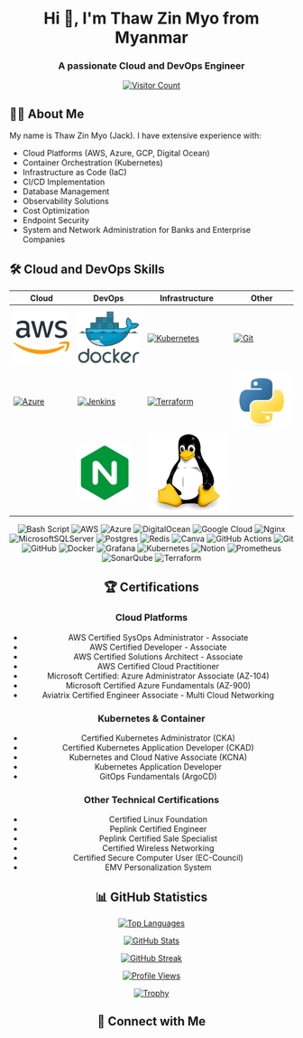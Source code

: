 <div align="center">
  
# Hi 👋, I'm Thaw Zin Myo from Myanmar
### A passionate Cloud and DevOps Engineer

[![Visitor Count](https://profile-counter.glitch.me/thawzinmyo/count.svg)](https://github.com/thawzinmyo)

</div>

## 👨‍💻 About Me

My name is Thaw Zin Myo (Jack). I have extensive experience with:
- Cloud Platforms (AWS, Azure, GCP, Digital Ocean)
- Container Orchestration (Kubernetes)
- Infrastructure as Code (IaC)
- CI/CD Implementation
- Database Management
- Observability Solutions
- Cost Optimization
- Endpoint Security
- System and Network Administration for Banks and Enterprise Companies

## 🛠️ Cloud and DevOps Skills

<div align="center">

| Cloud | DevOps | Infrastructure | Other |
|-------|--------|---------------|--------|
| [![AWS](https://raw.githubusercontent.com/devicons/devicon/master/icons/amazonwebservices/amazonwebservices-original-wordmark.svg)](https://aws.amazon.com) | [![Docker](https://raw.githubusercontent.com/devicons/devicon/master/icons/docker/docker-original-wordmark.svg)](https://www.docker.com/) | [![Kubernetes](https://www.vectorlogo.zone/logos/kubernetes/kubernetes-icon.svg)](https://kubernetes.io) | [![Git](https://www.vectorlogo.zone/logos/git-scm/git-scm-icon.svg)](https://git-scm.com/) |
| [![Azure](https://www.vectorlogo.zone/logos/microsoft_azure/microsoft_azure-icon.svg)](https://azure.microsoft.com/) | [![Jenkins](https://www.vectorlogo.zone/logos/jenkins/jenkins-icon.svg)](https://www.jenkins.io) | [![Terraform](https://img.icons8.com/color/50/000000/terraform.png)](https://www.terraform.io) | [![Python](https://raw.githubusercontent.com/devicons/devicon/master/icons/python/python-original.svg)](https://www.python.org) |
| | [![Nginx](https://raw.githubusercontent.com/devicons/devicon/master/icons/nginx/nginx-original.svg)](https://www.nginx.com) | [![Linux](https://raw.githubusercontent.com/devicons/devicon/master/icons/linux/linux-original.svg)](https://www.linux.org/) | |


![Bash Script](https://img.shields.io/badge/bash_script-%23121011.svg?style=for-the-badge&logo=gnu-bash&logoColor=white) ![AWS](https://img.shields.io/badge/AWS-%23FF9900.svg?style=for-the-badge&logo=amazon-aws&logoColor=white) ![Azure](https://img.shields.io/badge/azure-%230072C6.svg?style=for-the-badge&logo=microsoftazure&logoColor=white) ![DigitalOcean](https://img.shields.io/badge/DigitalOcean-%230167ff.svg?style=for-the-badge&logo=digitalOcean&logoColor=white) ![Google Cloud](https://img.shields.io/badge/GoogleCloud-%234285F4.svg?style=for-the-badge&logo=google-cloud&logoColor=white) ![Nginx](https://img.shields.io/badge/nginx-%23009639.svg?style=for-the-badge&logo=nginx&logoColor=white) ![MicrosoftSQLServer](https://img.shields.io/badge/Microsoft%20SQL%20Server-CC2927?style=for-the-badge&logo=microsoft%20sql%20server&logoColor=white) ![Postgres](https://img.shields.io/badge/postgres-%23316192.svg?style=for-the-badge&logo=postgresql&logoColor=white) ![Redis](https://img.shields.io/badge/redis-%23DD0031.svg?style=for-the-badge&logo=redis&logoColor=white) ![Canva](https://img.shields.io/badge/Canva-%2300C4CC.svg?style=for-the-badge&logo=Canva&logoColor=white) ![GitHub Actions](https://img.shields.io/badge/github%20actions-%232671E5.svg?style=for-the-badge&logo=githubactions&logoColor=white) ![Git](https://img.shields.io/badge/git-%23F05033.svg?style=for-the-badge&logo=git&logoColor=white) ![GitHub](https://img.shields.io/badge/github-%23121011.svg?style=for-the-badge&logo=github&logoColor=white) ![Docker](https://img.shields.io/badge/docker-%230db7ed.svg?style=for-the-badge&logo=docker&logoColor=white) ![Grafana](https://img.shields.io/badge/grafana-%23F46800.svg?style=for-the-badge&logo=grafana&logoColor=white) ![Kubernetes](https://img.shields.io/badge/kubernetes-%23326ce5.svg?style=for-the-badge&logo=kubernetes&logoColor=white) ![Notion](https://img.shields.io/badge/Notion-%23000000.svg?style=for-the-badge&logo=notion&logoColor=white) ![Prometheus](https://img.shields.io/badge/Prometheus-E6522C?style=for-the-badge&logo=Prometheus&logoColor=white) ![SonarQube](https://img.shields.io/badge/SonarQube-black?style=for-the-badge&logo=sonarqube&logoColor=4E9BCD) ![Terraform](https://img.shields.io/badge/terraform-%235835CC.svg?style=for-the-badge&logo=terraform&logoColor=white)

## 🏆 Certifications

### Cloud Platforms
- AWS Certified SysOps Administrator - Associate
- AWS Certified Developer - Associate
- AWS Certified Solutions Architect - Associate
- AWS Certified Cloud Practitioner
- Microsoft Certified: Azure Administrator Associate (AZ-104)
- Microsoft Certified Azure Fundamentals (AZ-900)
- Aviatrix Certified Engineer Associate - Multi Cloud Networking

### Kubernetes & Container
- Certified Kubernetes Administrator (CKA)
- Certified Kubernetes Application Developer (CKAD)
- Kubernetes and Cloud Native Associate (KCNA)
- Kubernetes Application Developer
- GitOps Fundamentals (ArgoCD)

### Other Technical Certifications
- Certified Linux Foundation
- Peplink Certified Engineer
- Peplink Certified Sale Specialist
- Certified Wireless Networking
- Certified Secure Computer User (EC-Council)
- EMV Personalization System

## 📊 GitHub Statistics

<div align="center">

[![Top Languages](https://github-readme-stats.vercel.app/api/top-langs?username=thawzinmyo&show_icons=true&locale=en&layout=compact&theme=dark)](https://github.com/thawzinmyo)

[![GitHub Stats](https://github-readme-stats.vercel.app/api?username=thawzinmyo&show_icons=true&locale=en&theme=dark)](https://github.com/thawzinmyo)

[![GitHub Streak](https://github-readme-streak-stats.herokuapp.com/?user=thawzinmyo&theme=dark)](https://github.com/thawzinmyo)

[![Profile Views](https://komarev.com/ghpvc/?username=thawzinmyo&label=Profile%20views&color=0e75b6&style=flat)](https://github.com/thawzinmyo)

[![Trophy](https://github-profile-trophy.vercel.app/?username=thawzinmyo&theme=darkhub)](https://github.com/thawzinmyo)

</div>

## 🤝 Connect with Me

<!-- <div align="center">

[![Twitter](https://raw.githubusercontent.com/rahuldkjain/github-profile-readme-generator/master/src/images/icons/Social/twitter.svg)](https://twitter.com/thaw_zin_myo)
[![LinkedIn](https://raw.githubusercontent.com/rahuldkjain/github-profile-readme-generator/master/src/images/icons/Social/linked-in-alt.svg)](https://linkedin.com/in/thaw-zin-myo)
[![Instagram](https://raw.githubusercontent.com/rahuldkjain/github-profile-readme-generator/master/src/images/icons/Social/instagram.svg)](https://instagram.com/thaw_zin_my0)

</div> -->
